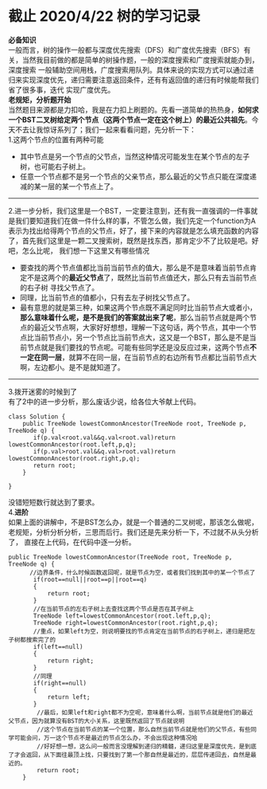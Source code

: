 # 截止 2020/4/22 树的学习记录  
**必备知识**  
一般而言，树的操作一般都与深度优先搜索（DFS）和广度优先搜索（BFS）有关，当然我目前做的都是简单的树操作题，一般的深度搜索和广度搜索就能办到，深度搜索
一般辅助空间用栈，广度搜索用队列。具体来说的实现方式可以通过递归来实现深度优先，递归需要注意返回条件，还有有返回值的递归有时候能帮我们省了很多事，迭代
实现广度优先。  
**老规矩，分析题开始**  
当然题目来源都是力扣哈，我是在力扣上刷题的。先看一道简单的热热身，**如何求一个BST二叉树给定两个节点（这两个节点一定在这个树上）的最近公共祖先**。今天不去让我惊讶系列了；我们一起来看看问题，先分析一下：  
1.这两个节点的位置有两种可能  
 -  其中节点是另一个节点的父节点，当然这种情况可能发生在某个节点的左子树，也可能右子树上。
 -  任意一个节点都不是另一个节点的父亲节点，那么最近的父节点只能在深度递减的某一层的某一个节点上了。 
 ---
2.进一步分析，我们这里是一个BST，一定要注意到，还有我一直强调的一件事就是我们要知道我们在做一件什么样的事，不管怎么做，我们先定一个function为A表示为找出给得两个节点的父节点，好了，接下来的内容就是怎么填充函数的内容了，首先我们这里是一颗二叉搜索树，既然是找东西，那肯定少不了比较是吧。好吧，怎么比呢，
我们想一下这里又有哪些情况  
 - 要查找的两个节点值都比当前当前节点的值大，那么是不是意味着当前节点肯定不是这两个的**最近父节点**了，既然比当前节点值还大，那么只有去当前节点的右子树
 寻找父节点了。
 - 同理，比当前节点的值都小，只有去左子树找父节点了。
 - 最有意思的就是第三种，如果这两个节点既不满足同时比当前节点大或者小，**那么意味着什么呢，是不是我们的答案就出来了呢**，那么当前节点就是两个节点的最近父节点啊，大家好好想想，理解一下这句话，两个节点，其中一个节点比当前节点小，另一个节点比当前节点大，这又是一个BST，那么是不是当前节点就是我们要找的节点呢。可能有些同学还是没反应过来，这两个节点**不一定在同一层**，就算不在同一层，在当前节点的右边所有节点都比当前节点大啊，左边都小。是不是就知道了。  
---  
3.拨开迷雾的时候到了  
有了2中的进一步分析，那么废话少说，给各位大爷献上代码。
```
class Solution {
    public TreeNode lowestCommonAncestor(TreeNode root, TreeNode p, TreeNode q) {
       if(p.val<root.val&&q.val<root.val)return lowestCommonAncestor(root.left,p,q);
       if(p.val>root.val&&q.val>root.val)return lowestCommonAncestor(root.right,p,q);
       return root;
    }

}
```
没错短短数行就达到了要求。  
4.**进阶**  
如果上面的讲解中，不是BST怎么办，就是一个普通的二叉树呢，那该怎么做呢，老规矩，分析分析分析，三思而后行。我们还是先来分析一下，不过就不从头分析了，
直接在上代码，在代码中逐一分析。  
```
public TreeNode lowestCommonAncestor(TreeNode root, TreeNode p, TreeNode q) {
      //边界条件，什么时候函数返回呢，就是节点为空，或者我们找到其中的某一个节点了
       if(root==null||root==p||root==q)
       {
           return root;
       }
       //在当前节点的左右子树上去查找这两个节点是否在其子树上
       TreeNode left=lowestCommonAncestor(root.left,p,q);
       TreeNode right=lowestCommonAncestor(root.right,p,q);
       //重点，如果left为空，则说明要找的节点肯定在当前节点的右子树上，递归是把左子树都搜索完了的
       if(left==null)
       {
           return right;
       }
       //同理
       if(right==null)
       {
           return left;
       }
        //最后，如果left和right都不为空呢，意味着什么啊，当前节点就是他们的最近父节点，因为就算没有BST的大小关系，这里既然返回了节点就说明
        //这个节点在当前节点的某一个位置，那么自然当前节点就是他们的父节点，有些同学可能会问，万一这个节点不是最近的节点怎么办，不会出现这种情况哈
        //好好想一想，这么问一般而言没理解到递归的精髓，递归这里是深度优先，是到底了才会返回，从下面往最顶上找，只要找到了第一个那自然是最近的，层层传递回去，自然是最近的。
        return root;
    }
```
